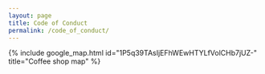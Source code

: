 ```yaml
---
layout: page
title: Code of Conduct
permalink: /code_of_conduct/
---
```


{% include google_map.html id="1P5q39TAsIjEFhWEwHTYLfVolCHb7jUZ-" title="Coffee shop map" %}
